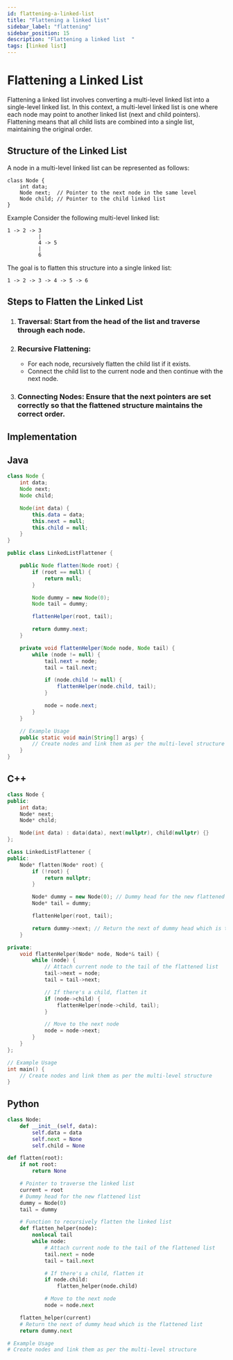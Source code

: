 ```yaml
---
id: flattening-a-linked-list
title: "Flattening a linked list"
sidebar_label: "flattening"
sidebar_position: 15
description: "Flattening a linked list  "
tags: [linked list]
---
```



# Flattening a Linked List

Flattening a linked list involves converting a multi-level linked list into a single-level linked list. In this context, a multi-level linked list is one where each node may point to another linked list (next and child pointers). Flattening means that all child lists are combined into a single list, maintaining the original order.

## Structure of the Linked List

A node in a multi-level linked list can be represented as follows:

```plaintext
class Node {
    int data;
    Node next;  // Pointer to the next node in the same level
    Node child; // Pointer to the child linked list
}
```

Example
Consider the following multi-level linked list:

```plaintext
1 -> 2 -> 3
          |
          4 -> 5
          |
          6
```
The goal is to flatten this structure into a single linked list:

```plaintext
1 -> 2 -> 3 -> 4 -> 5 -> 6
```

## Steps to Flatten the Linked List
1. ### Traversal: Start from the head of the list and traverse through each node.
2. ### Recursive Flattening:
      - For each node, recursively flatten the child list if it exists.
      - Connect the child list to the current node and then continue with the next node.
3. ### Connecting Nodes: Ensure that the next pointers are set correctly so that the flattened structure maintains the correct order.

## Implementation
## Java
```java
class Node {
    int data;
    Node next;
    Node child;

    Node(int data) {
        this.data = data;
        this.next = null;
        this.child = null;
    }
}

public class LinkedListFlattener {

    public Node flatten(Node root) {
        if (root == null) {
            return null;
        }

        Node dummy = new Node(0);
        Node tail = dummy;

        flattenHelper(root, tail);

        return dummy.next;
    }

    private void flattenHelper(Node node, Node tail) {
        while (node != null) {
            tail.next = node;
            tail = tail.next;

            if (node.child != null) {
                flattenHelper(node.child, tail);
            }

            node = node.next;
        }
    }

    // Example Usage
    public static void main(String[] args) {
        // Create nodes and link them as per the multi-level structure
    }
}

```

## C++
```cpp
class Node {
public:
    int data;
    Node* next;
    Node* child;

    Node(int data) : data(data), next(nullptr), child(nullptr) {}
};

class LinkedListFlattener {
public:
    Node* flatten(Node* root) {
        if (!root) {
            return nullptr;
        }

        Node* dummy = new Node(0); // Dummy head for the new flattened list
        Node* tail = dummy;

        flattenHelper(root, tail);

        return dummy->next; // Return the next of dummy head which is the flattened list
    }

private:
    void flattenHelper(Node* node, Node*& tail) {
        while (node) {
            // Attach current node to the tail of the flattened list
            tail->next = node;
            tail = tail->next;

            // If there's a child, flatten it
            if (node->child) {
                flattenHelper(node->child, tail);
            }

            // Move to the next node
            node = node->next;
        }
    }
};

// Example Usage
int main() {
    // Create nodes and link them as per the multi-level structure
}

```
## Python
```python
class Node:
    def __init__(self, data):
        self.data = data
        self.next = None
        self.child = None

def flatten(root):
    if not root:
        return None

    # Pointer to traverse the linked list
    current = root
    # Dummy head for the new flattened list
    dummy = Node(0)
    tail = dummy

    # Function to recursively flatten the linked list
    def flatten_helper(node):
        nonlocal tail
        while node:
            # Attach current node to the tail of the flattened list
            tail.next = node
            tail = tail.next

            # If there's a child, flatten it
            if node.child:
                flatten_helper(node.child)

            # Move to the next node
            node = node.next

    flatten_helper(current)
    # Return the next of dummy head which is the flattened list
    return dummy.next

# Example Usage
# Create nodes and link them as per the multi-level structure
```
